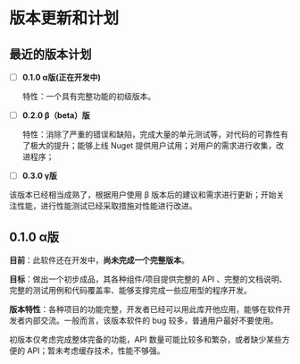 # 版本更新和计划

## 最近的版本计划

* [ ] **0.1.0 α版\(正在开发中\)**

  特性：一个具有完整功能的初级版本。

* [ ] **0.2.0 β（beta）版**

  特性：消除了严重的错误和缺陷，完成大量的单元测试等，对代码的可靠性有了极大的提升；能够上线 Nuget 提供用户试用；对用户的需求进行收集，改进程序；

* [ ] **0.3.0 γ版**

该版本已经相当成熟了，根据用户使用 β 版本后的建议和需求进行更新；开始关注性能，进行性能测试已经采取措施对性能进行改进。

## 0.1.0 α版

**目前**：此软件还在开发中，**尚未完成一个完整版本**。

**目标**：做出一个初步成品，其各种组件/项目提供完整的 API 、完整的文档说明、完整的测试用例和代码覆盖率、能够支撑完成一些应用型的程序开发。

**版本特性**：各种项目的功能完整，开发者已经可以用此库开他应用，能够在软件开发者内部交流。一般而言，该版本软件的 bug 较多，普通用户最好不要使用。

初版本仅考虑完成整体完备的功能，API 数量可能比较多和繁杂，或者缺少某些方便的 API；暂未考虑缓存技术，性能不够强。

